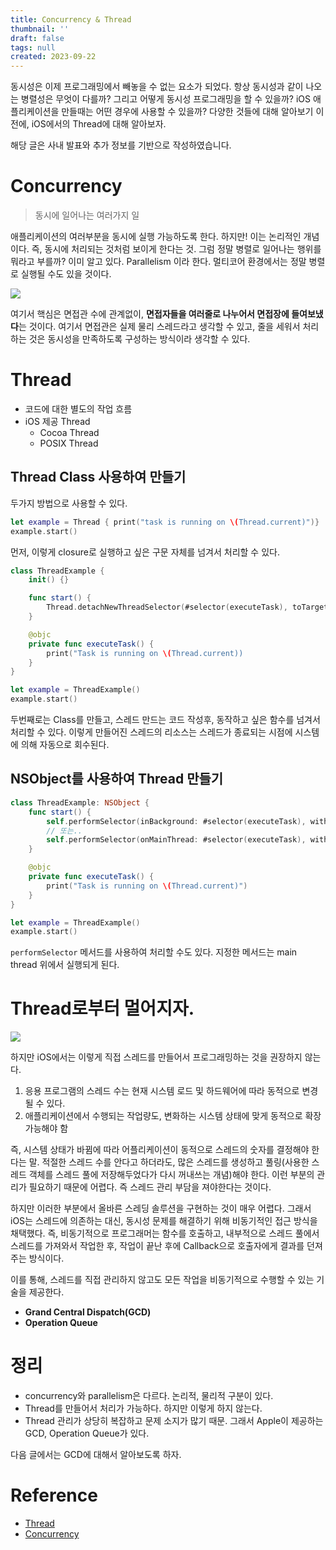 ```yaml
---
title: Concurrency & Thread
thumbnail: ''
draft: false
tags: null
created: 2023-09-22
---
```


동시성은 이제 프로그래밍에서 빼놓을 수 없는 요소가 되었다. 항상 동시성과 같이 나오는 병렬성은 무엇이 다를까? 그리고 어떻게 동시성 프로그래밍을 할 수 있을까? iOS 애플리케이션을 만들때는 어떤 경우에 사용할 수 있을까? 다양한 것들에 대해 알아보기 이전에, iOS에서의 Thread에 대해 알아보자. 

해당 글은 사내 발표와 추가 정보를 기반으로 작성하였습니다.

# Concurrency

 > 
 > 동시에 일어나는 여러가지 일

애플리케이션의 여러부분을 동시에 실행 가능하도록 한다. 하지만! 이는 논리적인 개념이다. 즉, 동시에 처리되는 것처럼 보이게 한다는 것. 그럼 정말 병렬로 일어나는 행위를 뭐라고 부를까? 이미 알고 있다. Parallelism 이라 한다. 멀티코어 환경에서는 정말 병렬로 실행될 수도 있을 것이다.

![](ConcurrentProgramming_01_ConcurrencyThread_0.png)

여기서 핵심은 면접관 수에 관계없이, **면접자들을 여러줄로 나누어서 면접장에 들여보냈다**는 것이다. 여기서 면접관은 실제 물리 스레드라고 생각할 수 있고, 줄을 세워서 처리하는 것은 동시성을 만족하도록 구성하는 방식이라 생각할 수 있다.

# Thread

* 코드에 대한 별도의 작업 흐름
* iOS 제공 Thread
  * Cocoa Thread
  * POSIX Thread

## Thread Class 사용하여 만들기

두가지 방법으로 사용할 수 있다.

````swift
let example = Thread { print("task is running on \(Thread.current)")}
example.start()
````

먼저, 이렇게 closure로 실행하고 싶은 구문 자체를 넘겨서 처리할 수 있다. 

````swift
class ThreadExample {
    init() {}

    func start() {
        Thread.detachNewThreadSelector(#selector(executeTask), toTarget: self, with: nil)
    }

    @objc
    private func executeTask() {
        print("Task is running on \(Thread.current))
    }
}

let example = ThreadExample()
example.start()
````

두번째로는 Class를 만들고, 스레드 만드는 코드 작성후, 동작하고 싶은 함수를 넘겨서 처리할 수 있다. 이렇게 만들어진 스레드의 리소스는 스레드가 종료되는 시점에 시스템에 의해 자동으로 회수된다.

## NSObject를 사용하여 Thread 만들기

````swift
class ThreadExample: NSObject {
    func start() {
        self.performSelector(inBackground: #selector(executeTask), with: nil)
        // 또는..
        self.performSelector(onMainThread: #selector(executeTask), with: self, waitUntilDone: true)
    }

    @objc
    private func executeTask() {
        print("Task is running on \(Thread.current)")
    }
}

let example = ThreadExample()
example.start()
````

`performSelector` 메서드를 사용하여 처리할 수도 있다. 지정한 메서드는 main thread 위에서 실행되게 된다.

# Thread로부터 멀어지자.

![](ConcurrentProgramming_01_ConcurrencyThread_1.png)

하지만 iOS에서는 이렇게 직접 스레드를 만들어서 프로그래밍하는 것을 권장하지 않는다. 

1. 응용 프로그램의 스레드 수는 현재 시스템 로드 및 하드웨어에 따라 동적으로 변경될 수 있다.
1. 애플리케이션에서 수행되는 작업량도, 변화하는 시스템 상태에 맞게 동적으로 확장가능해야 함

즉, 시스템 상태가 바뀜에 따라 어플리케이션이 동적으로 스레드의 숫자를 결정해야 한다는 말. 적절한 스레드 수를 안다고 하더라도, 많은 스레드를 생성하고 풀링(사용한 스레드 객체를 스레드 풀에 저장해두었다가 다시 꺼내쓰는 개념)해야 한다. 이런 부분의 관리가 필요하기 때문에 어렵다. 즉 스레드 관리 부담을 져야한다는 것이다.

하지만 이러한 부분에서 올바른 스레딩 솔루션을 구현하는 것이 매우 어렵다. 그래서 iOS는 스레드에 의존하는 대신, 동시성 문제를 해결하기 위해 비동기적인 접근 방식을 채택했다. 즉, 비동기적으로 프로그래머는 함수를 호출하고, 내부적으로 스레드 풀에서 스레드를 가져와서 작업한 후, 작업이 끝난 후에 Callback으로 호출자에게 결과를 던져주는 방식이다.

이를 통해, 스레드를 직접 관리하지 않고도 모든 작업을 비동기적으로 수행할 수 있는 기술을 제공한다. 

* **Grand Central Dispatch(GCD)**
* **Operation Queue**

# 정리

* concurrency와 parallelism은 다르다. 논리적, 물리적 구분이 있다.
* Thread를 만들어서 처리가 가능하다. 하지만 이렇게 하지 않는다.
* Thread 관리가 상당히 복잡하고 문제 소지가 많기 때문. 그래서 Apple이 제공하는 GCD, Operation Queue가 있다.

다음 글에서는 GCD에 대해서 알아보도록 하자.

# Reference

* [Thread](https://developer.apple.com/documentation/foundation/thread)
* [Concurrency](https://docs.swift.org/swift-book/LanguageGuide/Concurrency.html)

